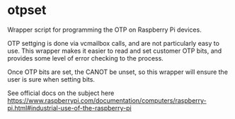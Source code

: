 # otpset
Wrapper script for programming the OTP on Raspberry Pi devices.

OTP settging is done via vcmailbox calls, and are not particularly easy to use. This wrapper makes it easier to read and set customer OTP bits, and provides some level of error checking to the process.

Once OTP bits are set, the CANOT be unset, so this wrapper will ensure the user is sure when setting bits. 

See official docs on the subject here https://www.raspberrypi.com/documentation/computers/raspberry-pi.html#industrial-use-of-the-raspberry-pi

